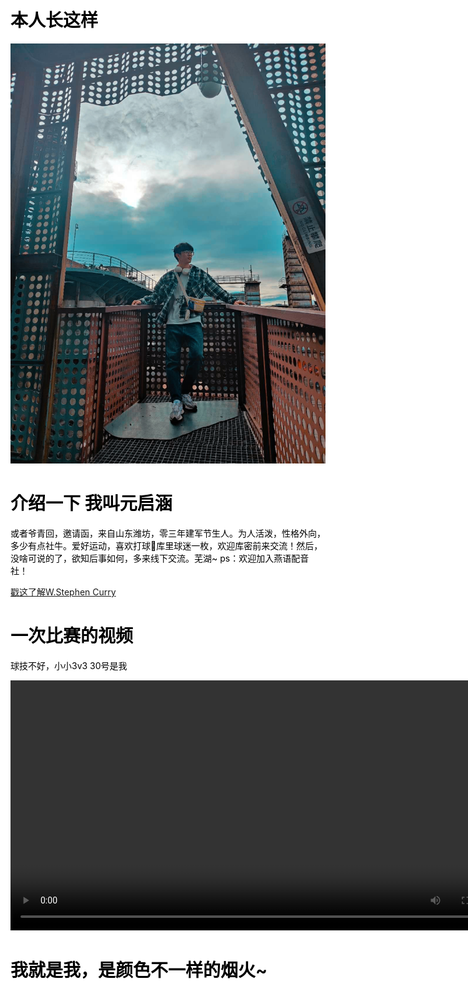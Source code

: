 <!DOCTYPE html>
<html lang="zh-cn">
<head>
<meta charset="utf-8"/>
<title>自我介绍</title>
<style> 
html {
	background: url(OIP-C.jpg) no-repeat center fixed;
	background-size: cover;
}
body { 
  color: black; 
}
</style>
</head>
<body>
	<h1>本人长这样</h1>
        <p><img src="IMG_1188.JPG">
    <h1>介绍一下 我叫元启涵</h1>
    <p>或者爷青回，邀请函，来自山东潍坊，零三年建军节生人。为人活泼，性格外向，多少有点社牛。爱好运动，喜欢打球🏀库里球迷一枚，欢迎库密前来交流！然后，没啥可说的了，欲知后事如何，多来线下交流。芜湖~ ps：欢迎加入燕语配音社！</p>
    <a href="https://baike.baidu.com/item/斯蒂芬·库里/902812">戳这了解W.Stephen Curry</a>
    <h1>一次比赛的视频</h1>
    <p>球技不好，小小3v3 30号是我</p>
    <video width="800" autoplay="autoplay" controls="controls">
        <source src="2.mp4" type="video/mp4"></source>
    </video>
    <h1>我就是我，是颜色不一样的烟火~</h1>    	
</body>
</html>
